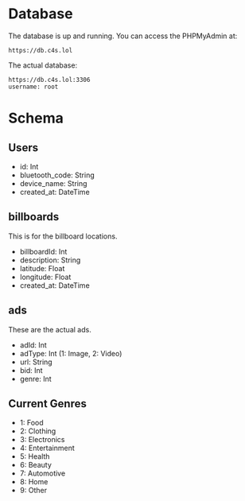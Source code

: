 # Database

The database is up and running. You can access the PHPMyAdmin at:

```
https://db.c4s.lol
```

The actual database:
```
https://db.c4s.lol:3306
username: root
```

# Schema

## Users
- id: Int
- bluetooth_code: String
- device_name: String
- created_at: DateTime

## billboards
This is for the billboard locations.

- billboardId: Int
- description: String
- latitude: Float
- longitude: Float
- created_at: DateTime

## ads
These are the actual ads.

- adId: Int
- adType: Int (1: Image, 2: Video)
- url: String
- bid: Int
- genre: Int


## Current Genres
- 1: Food
- 2: Clothing
- 3: Electronics
- 4: Entertainment
- 5: Health
- 6: Beauty
- 7: Automotive
- 8: Home
- 9: Other